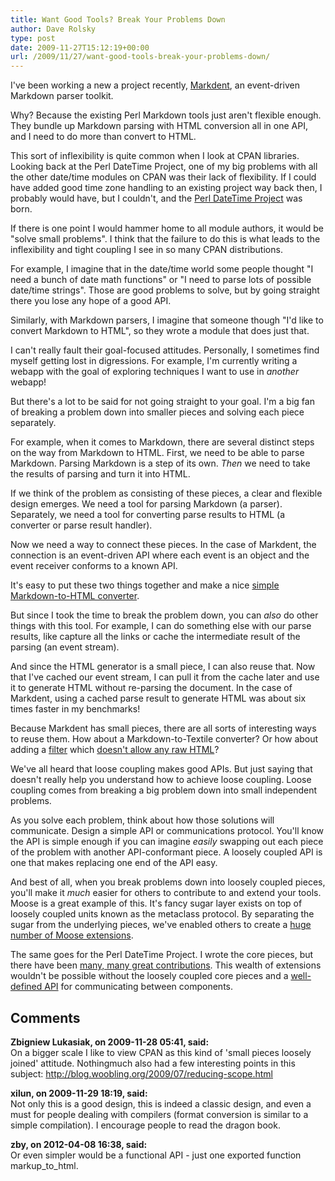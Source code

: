 ```yaml
---
title: Want Good Tools? Break Your Problems Down
author: Dave Rolsky
type: post
date: 2009-11-27T15:12:19+00:00
url: /2009/11/27/want-good-tools-break-your-problems-down/
---
```


I've been working a new a project recently, [Markdent][1], an event-driven Markdown parser toolkit.

Why? Because the existing Perl Markdown tools just aren't flexible enough. They bundle up Markdown
parsing with HTML conversion all in one API, and I need to do more than convert to HTML.

This sort of inflexibility is quite common when I look at CPAN libraries. Looking back at the Perl
DateTime Project, one of my big problems with all the other date/time modules on CPAN was their lack
of flexibility. If I could have added good time zone handling to an existing project way back then,
I probably would have, but I couldn't, and the [Perl DateTime Project][2] was born.

If there is one point I would hammer home to all module authors, it would be "solve small problems".
I think that the failure to do this is what leads to the inflexibility and tight coupling I see in
so many CPAN distributions.

For example, I imagine that in the date/time world some people thought "I need a bunch of date math
functions" or "I need to parse lots of possible date/time strings". Those are good problems to
solve, but by going straight there you lose any hope of a good API.

Similarly, with Markdown parsers, I imagine that someone though "I'd like to convert Markdown to
HTML", so they wrote a module that does just that.

I can't really fault their goal-focused attitudes. Personally, I sometimes find myself getting lost
in digressions. For example, I'm currently writing a webapp with the goal of exploring techniques I
want to use in _another_ webapp!

But there's a lot to be said for not going straight to your goal. I'm a big fan of breaking a
problem down into smaller pieces and solving each piece separately.

For example, when it comes to Markdown, there are several distinct steps on the way from Markdown to
HTML. First, we need to be able to parse Markdown. Parsing Markdown is a step of its own. _Then_ we
need to take the results of parsing and turn it into HTML.

If we think of the problem as consisting of these pieces, a clear and flexible design emerges. We
need a tool for parsing Markdown (a parser). Separately, we need a tool for converting parse results
to HTML (a converter or parse result handler).

Now we need a way to connect these pieces. In the case of Markdent, the connection is an
event-driven API where each event is an object and the event receiver conforms to a known API.

It's easy to put these two things together and make a nice [simple Markdown-to-HTML converter][3].

But since I took the time to break the problem down, you can _also_ do other things with this tool.
For example, I can do something else with our parse results, like capture all the links or cache the
intermediate result of the parsing (an event stream).

And since the HTML generator is a small piece, I can also reuse that. Now that I've cached our event
stream, I can pull it from the cache later and use it to generate HTML without re-parsing the
document. In the case of Markdent, using a cached parse result to generate HTML was about six times
faster in my benchmarks!

Because Markdent has small pieces, there are all sorts of interesting ways to reuse them. How about
a Markdown-to-Textile converter? Or how about adding a [filter][4] which [doesn't allow any raw
HTML][5]?

We've all heard that loose coupling makes good APIs. But just saying that doesn't really help you
understand how to achieve loose coupling. Loose coupling comes from breaking a big problem down into
small independent problems.

As you solve each problem, think about how those solutions will communicate. Design a simple API or
communications protocol. You'll know the API is simple enough if you can imagine _easily_ swapping
out each piece of the problem with another API-conformant piece. A loosely coupled API is one that
makes replacing one end of the API easy.

And best of all, when you break problems down into loosely coupled pieces, you'll make it _much_
easier for others to contribute to and extend your tools. Moose is a great example of this. It's
fancy sugar layer exists on top of loosely coupled units known as the metaclass protocol. By
separating the sugar from the underlying pieces, we've enabled others to create a [huge number of
Moose extensions][6].

The same goes for the Perl DateTime Project. I wrote the core pieces, but there have been [many,
many great contributions][7]. This wealth of extensions wouldn't be possible without the loosely
coupled core pieces and a [well-defined API][8] for communicating between components.

[1]: http://search.cpan.org/dist/Markdent
[2]: http://datetime.perl.org
[3]: http://search.cpan.org/dist/Markdent/lib/Markdent/Simple.pm
[4]: http://search.cpan.org/dist/Markdent/lib/Markdent/Role/FilterHandler.pm
[5]: http://search.cpan.org/dist/Markdent/lib/Markdent/Handler/HTMLFilter.pm
[6]: http://search.cpan.org/search?query=moosex&mode=dist
[7]: http://search.cpan.org/search?query=datetime&mode=dist
[8]: http://datetime.perl.org/?Developers

## Comments

**Zbigniew Lukasiak, on 2009-11-28 05:41, said:**  
On a bigger scale I like to view CPAN as this kind of 'small pieces loosely joined' attitude.
Nothingmuch also had a few interesting points in this subject:
<http://blog.woobling.org/2009/07/reducing-scope.html>

**xilun, on 2009-11-29 18:19, said:**  
Not only this is a good design, this is indeed a classic design, and even a must for people dealing
with compilers (format conversion is similar to a simple compilation). I encourage people to read
the dragon book.

**zby, on 2012-04-08 16:38, said:**  
Or even simpler would be a functional API - just one exported function markup_to_html.
